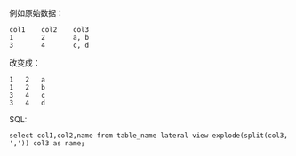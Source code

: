 例如原始数据：

```
col1    col2    col3
1       2       a, b
3       4       c, d
```
改变成：

```
1   2   a
1   2   b
3   4   c
3   4   d
```

SQL:

```
select col1,col2,name from table_name lateral view explode(split(col3, ',')) col3 as name;
```
